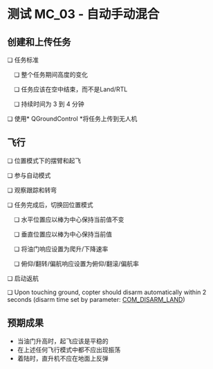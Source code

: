 # 测试 MC_03 - 自动手动混合

## 创建和上传任务

❏ 任务标准

&nbsp;&nbsp;&nbsp;&nbsp;❏ 整个任务期间高度的变化

&nbsp;&nbsp;&nbsp;&nbsp;❏ 任务应该在空中结束，而不是Land/RTL

&nbsp;&nbsp;&nbsp;&nbsp;❏ 持续时间为 3 到 4 分钟

❏ 使用* QGroundControl *将任务上传到无人机

## 飞行

❏ 位置模式下的摆臂和起飞

❏ 参与自动模式

❏ 观察跟踪和转弯

❏ 任务完成后，切换回位置模式

&nbsp;&nbsp;&nbsp;&nbsp;❏ 水平位置应以棒为中心保持当前值不变

&nbsp;&nbsp;&nbsp;&nbsp;❏ 垂直位置应以棒为中心保持当前值

&nbsp;&nbsp;&nbsp;&nbsp;❏ 将油门响应设置为爬升/下降速率

&nbsp;&nbsp;&nbsp;&nbsp;❏ 俯仰/翻转/偏航响应设置为俯仰/翻滚/偏航率

❏ 启动返航

❏ Upon touching ground, copter should disarm automatically within 2 seconds (disarm time set by parameter: [COM_DISARM_LAND](../advanced_config/parameter_reference.md#COM_DISARM_LAND))

## 预期成果

- 当油门升高时，起飞应该是平稳的
- 在上述任何飞行模式中都不应出现振荡
- 着陆时，直升机不应在地面上反弹
